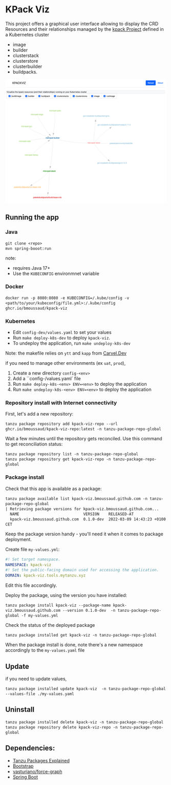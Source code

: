 
# KPack Viz

This project offers a graphical user interface allowing to display the CRD Resources and their relationships managed by the [kpack Project](https://github.com/pivotal/kpack) defined in a Kubernetes cluster 
* image
* builder
* clusterstack
* clusterstore
* clusterbuilder
* buildpacks.

![kpack-viz screenshot](images/app.png)

## Running the app

### Java

````
git clone <repo>
mvn spring-booot:run
````
note: 
* requires Java 17+
* Use the `KUBECONFIG` environmnet variable

### Docker

````
docker run -p 8080:8080 -e KUBECONFIG=/.kube/config -v <path/to/your/kubeconfig/file.yml>:/.kube/config ghcr.io/bmoussaud/kpack-viz
````

### Kubernetes

* Edit `config-dev/values.yaml` to set your values 
* Run `make deploy-k8s-dev` to deploy `kpack-viz`.
* To undeploy the application, run `make undeploy-k8s-dev`

Note: the makefile relies on `ytt` and `kapp` from [Carvel.Dev](https://carvel.dev/)

if you need to manage other environments (ex `uat`, `prod`),
1. Create a new directory `config-<env>`
2. Add a ``config-<env>/values.yaml` file
3. Run `make deploy-k8s-<env> ENV=<env>` to deploy the application
4. Run `make undeploy-k8s-<env> ENV=<env>` to deploy the application


### Repository install with Internet connectivity

First, let's add a new repository:

```shell
tanzu package repository add kpack-viz-repo --url ghcr.io/bmoussaud/kpack-viz-repo:latest -n tanzu-package-repo-global 
```

Wait a few minutes until the repository gets reconciled.
Use this command to get reconciliation status:

```shell
tanzu package repository list -n tanzu-package-repo-global
tanzu package repository get kpack-viz-repo -n tanzu-package-repo-global
```

### Package install

Check that this app is available as a package:

```shell
tanzu package available list kpack-viz.bmoussaud.github.com -n tanzu-package-repo-global
| Retrieving package versions for kpack-viz.bmoussaud.github.com...
  NAME                            VERSION    RELEASED-AT  
  kpack-viz.bmoussaud.github.com  0.1.0-dev  2022-03-09 14:43:23 +0100 CET
```

Keep the package version handy - you'll need it when it comes to package deployment.

Create file `my-values.yml`:

```yaml
#! Set target namespace.
NAMESPACE: kpack-viz
#! Set the public-facing domain used for accessing the application.
DOMAIN: kpack-viz.tools.mytanzu.xyz
```

Edit this file accordingly.

Deploy the package, using the version you have installed:

```shell
tanzu package install kpack-viz --package-name kpack-viz.bmoussaud.github.com --version 0.1.0-dev  -n tanzu-package-repo-global -f my-values.yml
```

Check the status of the deployed package
```shell
tanzu package installed get kpack-viz -n tanzu-package-repo-global
```
When the package install is done, note there's a new namespace accordingly to the `my-values.yaml` file

## Update

if you need to update values,

```shell
tanzu package installed update kpack-viz  -n tanzu-package-repo-global --values-file ./my-values.yaml
```

## Uninstall

```shell
tanzu package installed delete kpack-viz -n tanzu-package-repo-global
tanzu package repository delete kpack-viz-repo -n tanzu-package-repo-global
```

## Dependencies:

* [Tanzu Packages Explained](https://beyondelastic.com/2022/01/04/tanzu-packages-explained/)
* [Bootstrap](https://getbootstrap.com/)
* [vasturiano/force-graph](https://github.com/vasturiano/force-graph)
* [Spring Boot](https://spring.io/projects/spring-boot)


